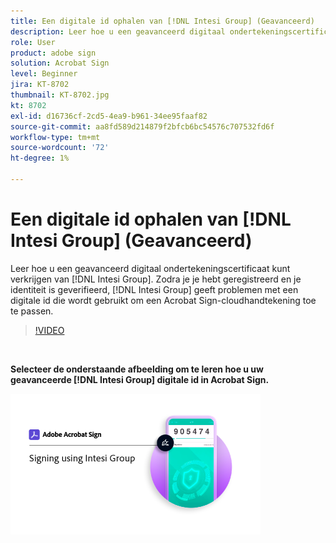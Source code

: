 ```yaml
---
title: Een digitale id ophalen van [!DNL Intesi Group] (Geavanceerd)
description: Leer hoe u een geavanceerd digitaal ondertekeningscertificaat kunt verkrijgen van [!DNL Intesi Group]
role: User
product: adobe sign
solution: Acrobat Sign
level: Beginner
jira: KT-8702
thumbnail: KT-8702.jpg
kt: 8702
exl-id: d16736cf-2cd5-4ea9-b961-34ee95faaf82
source-git-commit: aa8fd589d214879f2bfcb6bc54576c707532fd6f
workflow-type: tm+mt
source-wordcount: '72'
ht-degree: 1%

---
```


# Een digitale id ophalen van [!DNL Intesi Group] (Geavanceerd)

Leer hoe u een geavanceerd digitaal ondertekeningscertificaat kunt verkrijgen van [!DNL Intesi Group]. Zodra je je hebt geregistreerd en je identiteit is geverifieerd, [!DNL Intesi Group] geeft problemen met een digitale id die wordt gebruikt om een Acrobat Sign-cloudhandtekening toe te passen.

>[!VIDEO](https://video.tv.adobe.com/v/337065?quality=12&learn=on&hidetitle=true)

<br>

**Selecteer de onderstaande afbeelding om te leren hoe u uw geavanceerde [!DNL Intesi Group] digitale id in Acrobat Sign.**

[![afbeelding](assets/IntesiSign_400.png)](intesi-sign.md)
